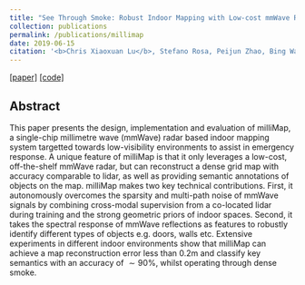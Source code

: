 ```yaml
---
title: "See Through Smoke: Robust Indoor Mapping with Low-cost mmWave Radar"
collection: publications
permalink: /publications/millimap
date: 2019-06-15
citation: '<b>Chris Xiaoxuan Lu</b>, Stefano Rosa, Peijun Zhao, Bing Wang, Changhao Chen, John A. Stankovic, Niki Trigoni and Andrew Markham. <i>In MobiSys 2020.</i>'
---
```

[[paper]](https://christopherlu.github.io/files/papers/[MobiSys2020]milliMap.pdf)
[[code]](https://github.com/ChristopherLu/milliMap)

## Abstract

This paper presents the design, implementation and evaluation of milliMap, a single-chip millimetre wave (mmWave) radar based indoor mapping system targetted towards low-visibility environments to assist in emergency response. A unique feature of milliMap is that it only leverages a low-cost, off-the-shelf mmWave radar, but can reconstruct a dense grid map with accuracy comparable to lidar, as well as providing semantic annotations of objects on the map. milliMap makes two key technical contributions. First, it autonomously overcomes the sparsity and multi-path noise of mmWave signals by combining cross-modal supervision from a co-located lidar during training and the strong geometric priors of indoor spaces. Second, it takes the spectral response of mmWave reflections as features to robustly identify different types of objects e.g. doors, walls etc. Extensive experiments in different indoor environments show that milliMap can achieve a map reconstruction error less than 0.2m and classify key semantics with an accuracy of $\sim 90\%$, whilst operating through dense smoke. 
